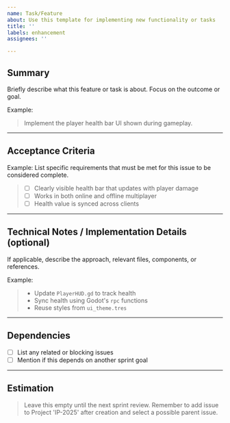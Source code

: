 ```yaml
---
name: Task/Feature
about: Use this template for implementing new functionality or tasks
title: ''
labels: enhancement
assignees: ''

---
```


## Summary

Briefly describe what this feature or task is about. Focus on the outcome or goal.

Example:
> Implement the player health bar UI shown during gameplay.

---

## Acceptance Criteria


Example:
List specific requirements that must be met for this issue to be considered complete.

> - [ ] Clearly visible health bar that updates with player damage
> - [ ] Works in both online and offline multiplayer
> - [ ] Health value is synced across clients

---

## Technical Notes / Implementation Details (optional)

If applicable, describe the approach, relevant files, components, or references.

Example:
> - Update `PlayerHUD.gd` to track health
> - Sync health using Godot's `rpc` functions
> - Reuse styles from `ui_theme.tres`

---

## Dependencies

- [ ] List any related or blocking issues
- [ ] Mention if this depends on another sprint goal

---

## Estimation

> Leave this empty until the next sprint review.
> Remember to add issue to Project 'IP-2025' after creation and select a possible parent issue.
